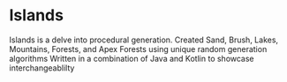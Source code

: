 # Islands

Islands is a delve into procedural generation.
Created Sand, Brush, Lakes, Mountains, Forests, and Apex Forests using unique random generation algorithms
Written in a combination of Java and Kotlin to showcase interchangeablilty 
